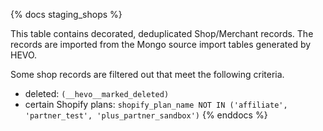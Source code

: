 {% docs staging_shops %}

This table contains decorated, deduplicated Shop/Merchant records. The records are imported from the Mongo source import tables generated by HEVO.

Some shop records are filtered out that meet the following criteria.

- deleted: `(__hevo__marked_deleted)`
- certain Shopify plans: `shopify_plan_name NOT IN ('affiliate', 'partner_test', 'plus_partner_sandbox')`
  {% enddocs %}
